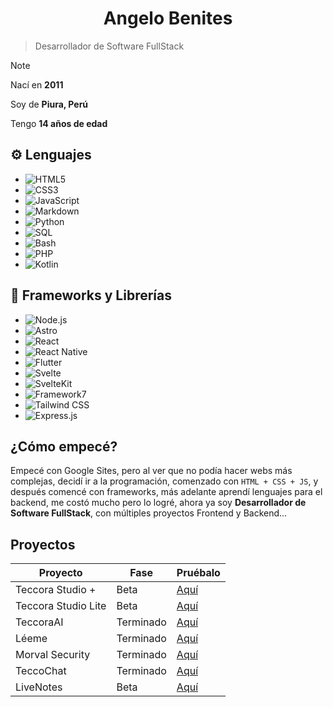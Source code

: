 <h1 align="center">Angelo Benites</h1>

> Desarrollador de Software FullStack


> [!NOTE]
> Nací en **2011**
>
> Soy de **Piura, Perú**
>
> Tengo **14 años de edad**



## ⚙️ Lenguajes

- ![HTML5](https://img.shields.io/badge/HTML5-E34F26?logo=html5&logoColor=white)  
- ![CSS3](https://img.shields.io/badge/CSS3-1572B6?logo=css3&logoColor=white)  
- ![JavaScript](https://img.shields.io/badge/JavaScript-F7DF1E?logo=javascript&logoColor=black)  
- ![Markdown](https://img.shields.io/badge/Markdown-000000?logo=markdown&logoColor=white)  
- ![Python](https://img.shields.io/badge/Python-3776AB?logo=python&logoColor=white)  
- ![SQL](https://img.shields.io/badge/SQL-003B57?logo=postgresql&logoColor=white)  
- ![Bash](https://img.shields.io/badge/Bash-121011?logo=gnubash&logoColor=white)  
- ![PHP](https://img.shields.io/badge/PHP-777BB4?logo=php&logoColor=white)  
- ![Kotlin](https://img.shields.io/badge/Kotlin-7F52FF?logo=kotlin&logoColor=white)

## 🧰 Frameworks y Librerías

- ![Node.js](https://img.shields.io/badge/Node.js-339933?logo=nodedotjs&logoColor=white)  
- ![Astro](https://img.shields.io/badge/Astro-000000?logo=astro&logoColor=white)  
- ![React](https://img.shields.io/badge/React-20232A?logo=react&logoColor=61DAFB)  
- ![React Native](https://img.shields.io/badge/React%20Native-20232A?logo=react&logoColor=61DAFB)  
- ![Flutter](https://img.shields.io/badge/Flutter-02569B?logo=flutter&logoColor=white)  
- ![Svelte](https://img.shields.io/badge/Svelte-FF3E00?logo=svelte&logoColor=white)  
- ![SvelteKit](https://img.shields.io/badge/SvelteKit-000000?logo=svelte&logoColor=white)  
- ![Framework7](https://img.shields.io/badge/Framework7-EF2D5E?logo=framework7&logoColor=white)  
- ![Tailwind CSS](https://img.shields.io/badge/Tailwind%20CSS-06B6D4?logo=tailwindcss&logoColor=white)  
- ![Express.js](https://img.shields.io/badge/Express.js-000000?logo=express&logoColor=white)

## ¿Cómo empecé? 

Empecé con Google Sites, pero al ver que no podía hacer webs más complejas, decidí ir a la programación, comenzado con ```HTML + CSS + JS```, y después comencé con frameworks, más adelante aprendí lenguajes para el backend, me costó mucho pero lo logré, ahora ya soy **Desarrollador de Software FullStack**, con múltiples proyectos Frontend y Backend...  


## Proyectos


| Proyecto | Fase | Pruébalo |
-----------|------|----------|
| Teccora Studio + | Beta | [Aquí](https://teccora-studio-plus.pages.dev)|
| Teccora Studio Lite | Beta | [Aquí](https://teccora-studio-lite.pages.dev)|
| TeccoraAI | Terminado | [Aquí](https://teccora-ai.pages.dev)|
| Léeme | Terminado | [Aquí](https://leeme.pages.dev)|
| Morval Security | Terminado | [Aquí](https://morval-security.pages.dev)|
| TeccoChat | Terminado | [Aquí](https://tecco-chat.pages.dev)|
| LiveNotes | Beta | [Aquí](https://live-notes.pages.dev)|
